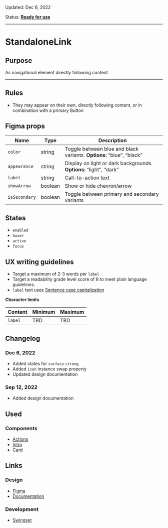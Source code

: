 Updated: Dec 6, 2022

Status: **[Ready for use](https://hashicorp-wpl-documentation.vercel.app/guides/can-i-use#ready-for-use)**


---

# StandaloneLink

## Purpose

As navigational element directly following content


---

## Rules

* They may appear on their own, directly following content, or in combination with a primary Button

## Figma props

| Name | Type | Description |
|----|----|----|
| `color` | string | Toggle between blue and black variants. **Options:** “blue”, “black” |
| `appearance` | string | Display on light or dark backgrounds. **Options:** “light”, “dark” |
| `label` | string | Call-to-action text |
| `showArrow` | boolean | Show or hide chevron/arrow |
| `isSecondary` | boolean | Toggle between primary and secondary variants |

## States

* `enabled`
* `hover`
* `active`
* `focus`

## UX writing guidelines

* Target a maximum of 2-3 words per `label`
* Target a readability grade level score of 8 to meet plain language guidelines.
* `label` text uses [Sentence case capitalization](https://apastyle.apa.org/style-grammar-guidelines/capitalization/sentence-case)

**Character limits**

| Content | Minimum | Maximum |
|----|----|----|
| `label` | TBD | TBD |

## Changelog

### Dec 6, 2022

* Added states for `surface` `strong`
* Added `icon` instance swap property
* Updated design documentation

### Sep 12, 2022

* Added design documentation

## Used

### Components

* [Actions](https://hashicorp-wpl-documentation.vercel.app/components/actions)
* [Intro](https://hashicorp-wpl-documentation.vercel.app/components/intro)
* [Card](https://hashicorp-wpl-documentation.vercel.app/components/card)

## Links

### Design

* [Figma](https://www.figma.com/file/7cYgDM618stjYUHDqAfRec/Components?node-id=2824%3A11407)
* [Documentation](https://hashicorp-wpl-documentation.vercel.app/components/standalone-link)

### Development

* [Swingset](https://react-components.vercel.app/components/standalonelink)


